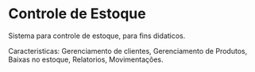 # Controle de Estoque
Sistema para controle de estoque, para fins didaticos.

Caracteristicas:
Gerenciamento de clientes,
Gerenciamento de Produtos,
Baixas no estoque,
Relatorios,
Movimentações.


